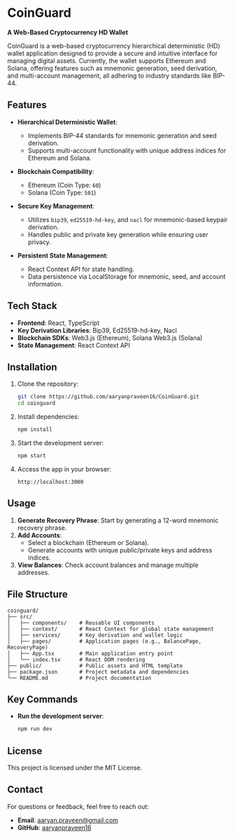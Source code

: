 # CoinGuard

**A Web-Based Cryptocurrency HD Wallet**

CoinGuard is a web-based cryptocurrency hierarchical deterministic (HD) wallet application designed to provide a secure and intuitive interface for managing digital assets. Currently, the wallet supports Ethereum and Solana, offering features such as mnemonic generation, seed derivation, and multi-account management, all adhering to industry standards like BIP-44.


## Features

- **Hierarchical Deterministic Wallet**:
  - Implements BIP-44 standards for mnemonic generation and seed derivation.
  - Supports multi-account functionality with unique address indices for Ethereum and Solana.

- **Blockchain Compatibility**:
  - Ethereum (Coin Type: `60`)
  - Solana (Coin Type: `501`)

- **Secure Key Management**:
  - Utilizes `bip39`, `ed25519-hd-key`, and `nacl` for mnemonic-based keypair derivation.
  - Handles public and private key generation while ensuring user privacy.

- **Persistent State Management**:
  - React Context API for state handling.
  - Data persistence via LocalStorage for mnemonic, seed, and account information.

## Tech Stack

- **Frontend**: React, TypeScript
- **Key Derivation Libraries**: Bip39, Ed25519-hd-key, Nacl
- **Blockchain SDKs**: Web3.js (Ethereum), Solana Web3.js (Solana)
- **State Management**: React Context API

## Installation

1. Clone the repository:
    ```bash
    git clone https://github.com/aaryanpraveen16/CoinGuard.git
    cd coinguard
    ```

2. Install dependencies:
    ```bash
    npm install
    ```

3. Start the development server:
    ```bash
    npm start
    ```

4. Access the app in your browser:
    ```
    http://localhost:3000
    ```

## Usage

1. **Generate Recovery Phrase**: Start by generating a 12-word mnemonic recovery phrase.
2. **Add Accounts**:
    - Select a blockchain (Ethereum or Solana).
    - Generate accounts with unique public/private keys and address indices.
3. **View Balances**: Check account balances and manage multiple addresses.

## File Structure

```
coinguard/
├── src/
│   ├── components/    # Reusable UI components
│   ├── context/       # React Context for global state management
│   ├── services/      # Key derivation and wallet logic
│   ├── pages/         # Application pages (e.g., BalancePage, RecoveryPage)
│   ├── App.tsx        # Main application entry point
│   └── index.tsx      # React DOM rendering
├── public/            # Public assets and HTML template
├── package.json       # Project metadata and dependencies
└── README.md          # Project documentation
```

## Key Commands

- **Run the development server**:
    ```bash
    npm run dev
    ```


## License

This project is licensed under the MIT License.


## Contact

For questions or feedback, feel free to reach out:
- **Email**: aaryan.praveen@gmail.com
- **GitHub**: [aaryanpraveen16]([https://github.com/your-username](https://github.com/aaryanpraveen16/aaryanpraveen16))



